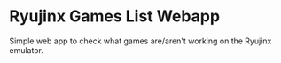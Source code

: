# Ryujinx Games List Webapp
Simple web app to check what games are/aren't working on the Ryujinx emulator.